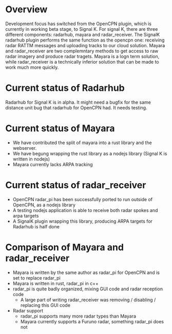 # Overview
Development focus has switched from the OpenCPN plugin, which is currently in working beta stage, to Signal K. For signal K, there are three different components: radarhub, mayara and radar_receiver.
The SignalK radarhub plugin performs the same function as the opencpn one: receiving radar RATTM messages and uploading tracks to our cloud solution.
Mayara and radar_receiver are two complemntary methods to get access to raw radar imagery and produce radar tragets. Mayara is a logn term solution, while radar_receiver is a technically inferior solution that can be made to work much more quickly.

# Current status of Radarhub

Radarhub for Signal K is in alpha. It might need a bugfix for the same distance unit bug that radarhub for OpenCPN had. It needs testing.

# Current status of Mayara

* We have contributed the split of mayara into a rust library and the webserver.
* We have begung wrapping the rust library as a nodejs library (Signal K is written in nodejs)
* Mayara currently lacks ARPA tracking

# Current status of radar_receiver

* OpenCPN radar_pi has been successfully ported to run outside of OpenCPN, as a nodejs library
* A testing nodejs application is able to receive both radar spokes and arpa targets
* A SignalK plugin wrapping this library, producing ARPA targets for Radarhub is half done

# Comparison of Mayara and radar_receiver

* Mayara is written by the same author as radar_pi for OpenCPN and is set to replace radar_pi
* Mayara is written in rust, radar_pi in c++
* radar_pi is quite badly organized, mixing GUI code and radar reception code
  * A large part of writing radar_receiver was removing / disabling / replacing this GUI code
* Radar support
  * radar_pi supports many more radar types than Mayara
  * Mayara currently supports a Furuno radar, something radar_pi does not
